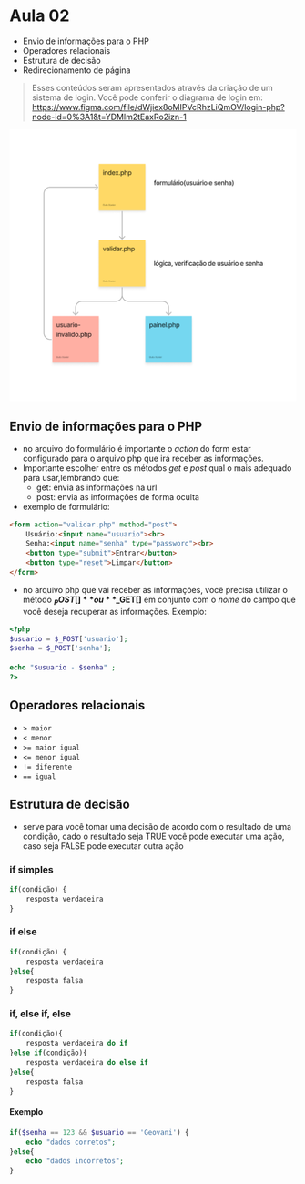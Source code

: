 # Aula 02
 - Envio de informações para o PHP
 - Operadores relacionais
 - Estrutura de decisão
 - Redirecionamento de página

>Esses conteúdos seram apresentados através da criação de um sistema de login. Você pode conferir o diagrama de login em: https://www.figma.com/file/dWjiex8oMIPVcRhzLiQmOV/login-php?node-id=0%3A1&t=YDMlm2tEaxRo2izn-1

![](login-php.png)

## Envio de informações para o PHP
- no arquivo do formulário é importante o *action* do form estar configurado para o arquivo php que irá receber as informações.
- Importante escolher entre os métodos *get* e *post* qual o mais adequado para usar,lembrando que:
    - get: envia as informações na url
    - post: envia as informações de forma oculta
- exemplo de formulário:
```html
<form action="validar.php" method="post">
    Usuário:<input name="usuario"><br>
    Senha:<input name="senha" type="password"><br>
    <button type="submit">Entrar</button>
    <button type="reset">Limpar</button>
</form>
```
- no arquivo php que vai receber as informações, você precisa utilizar o método **$_POST[]** ou **$_GET[]** em conjunto com o *nome* do campo que você deseja recuperar as informações. Exemplo: 

```php
<?php 
$usuario = $_POST['usuario'];
$senha = $_POST['senha'];

echo "$usuario - $senha" ;
?>
```
## Operadores relacionais
 - `> maior`
 - `< menor`
 - `>= maior igual`
 - `<= menor igual`
 - `!= diferente`
 - `== igual`

## Estrutura de decisão
- serve para você tomar uma decisão de acordo com o resultado de uma condição, cado o resultado seja TRUE você pode executar uma ação, caso seja FALSE pode executar outra ação

### if simples
```php
if(condição) {
    resposta verdadeira
}
```

### if else
```php
if(condição) {
    resposta verdadeira
}else{
    resposta falsa
}
```

### if, else if, else
```php
if(condição){
    resposta verdadeira do if
}else if(condição){
    resposta verdadeira do else if
}else{
    resposta falsa 
}
```
#### Exemplo
```php
if($senha == 123 && $usuario == 'Geovani') {
    echo "dados corretos";
}else{
    echo "dados incorretos";
}
```